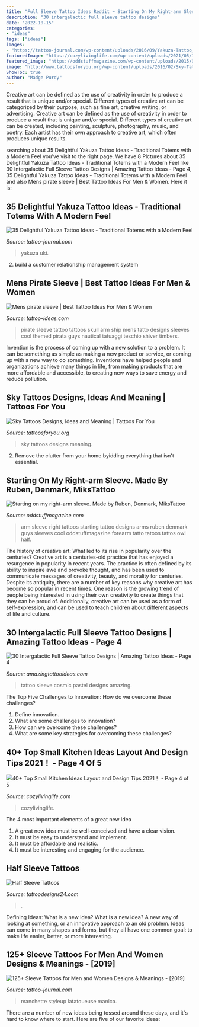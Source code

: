 ```yaml
---
title: "Full Sleeve Tattoo Ideas Reddit ~ Starting On My Right-arm Sleeve. Made By Ruben, Denmark, Mikstattoo"
description: "30 intergalactic full sleeve tattoo designs"
date: "2022-10-15"
categories:
- "ideas"
tags: ["ideas"]
images:
- "https://tattoo-journal.com/wp-content/uploads/2016/09/Yakuza-Tattoo_-1.jpg"
featuredImage: "https://cozylivinglife.com/wp-content/uploads/2021/05/11-10-768x1152.jpg"
featured_image: "https://oddstuffmagazine.com/wp-content/uploads/2015/01/Starting-on-my-right-arm-sleeve.-Made-by-Ruben-Denmark-MiksTattoo.jpg"
image: "http://www.tattoosforyou.org/wp-content/uploads/2016/02/Sky-Tattoos.jpg"
ShowToc: true
author: "Madge Purdy"
---
```



Creative art can be defined as the use of creativity in order to produce a result that is unique and/or special. Different types of creative art can be categorized by their purpose, such as fine art, creative writing, or advertising.
Creative art can be defined as the use of creativity in order to produce a result that is unique and/or special. Different types of creative art can be created, including painting, sculpture, photography, music, and poetry. Each artist has their own approach to creative art, which often produces unique results.

	

		
searching about 35 Delightful Yakuza Tattoo Ideas - Traditional Totems with a Modern Feel you've visit to the right page. We have 8 Pictures about 35 Delightful Yakuza Tattoo Ideas - Traditional Totems with a Modern Feel like 30 Intergalactic Full Sleeve Tattoo Designs | Amazing Tattoo Ideas - Page 4, 35 Delightful Yakuza Tattoo Ideas - Traditional Totems with a Modern Feel and also Mens pirate sleeve | Best Tattoo Ideas For Men &amp; Women. Here it is:
		
    
## 35 Delightful Yakuza Tattoo Ideas - Traditional Totems With A Modern Feel

<img loading=lazy src="https://tattoo-journal.com/wp-content/uploads/2016/09/Yakuza-Tattoo_-1.jpg" onerror="this.onerror=null;this.src='https://tse2.mm.bing.net/th?id=OIP.JSw4HruGF7rJCt8r50bQVwHaJQ&amp;pid=15.1';" alt="35 Delightful Yakuza Tattoo Ideas - Traditional Totems with a Modern Feel">

_Source: tattoo-journal.com_

>yakuza uki. 

	

2. build a customer relationship management system

    
## Mens Pirate Sleeve | Best Tattoo Ideas For Men &amp; Women

<img loading=lazy src="https://tattoo-ideas.com/wp-content/uploads/2018/05/pirate-sleeve-tattoo-768x960.jpg" onerror="this.onerror=null;this.src='https://tse3.mm.bing.net/th?id=OIP.DY2Ib2FcaxYVcX5M9NLqJQHaJQ&amp;pid=15.1';" alt="Mens pirate sleeve | Best Tattoo Ideas For Men &amp; Women">

_Source: tattoo-ideas.com_

>pirate sleeve tattoo tattoos skull arm ship mens tatto designs sleeves cool themed pirata guys nautical tatuaggi teschio shiver timbers. 

	

Invention is the process of coming up with a new solution to a problem. It can be something as simple as making a new product or service, or coming up with a new way to do something. Inventions have helped people and organizations achieve many things in life, from making products that are more affordable and accessible, to creating new ways to save energy and reduce pollution.

    
## Sky Tattoos Designs, Ideas And Meaning | Tattoos For You

<img loading=lazy src="http://www.tattoosforyou.org/wp-content/uploads/2016/02/Sky-Tattoos.jpg" onerror="this.onerror=null;this.src='https://tse1.mm.bing.net/th?id=OIP.y1FZQOT12T7xdnY2b66RBgHaLG&amp;pid=15.1';" alt="Sky Tattoos Designs, Ideas and Meaning | Tattoos For You">

_Source: tattoosforyou.org_

>sky tattoos designs meaning. 

	

2. Remove the clutter from your home byidding everything that isn't essential.

    
## Starting On My Right-arm Sleeve. Made By Ruben, Denmark, MiksTattoo

<img loading=lazy src="https://oddstuffmagazine.com/wp-content/uploads/2015/01/Starting-on-my-right-arm-sleeve.-Made-by-Ruben-Denmark-MiksTattoo.jpg" onerror="this.onerror=null;this.src='https://tse3.mm.bing.net/th?id=OIP.zcdXRKEPPgBXwnX5PbwlrgHaNG&amp;pid=15.1';" alt="Starting on my right-arm sleeve. Made by Ruben, Denmark, MiksTattoo">

_Source: oddstuffmagazine.com_

>arm sleeve right tattoos starting tattoo designs arms ruben denmark guys sleeves cool oddstuffmagazine forearm tatto tatoos tattos owl half. 

	

The history of creative art: What led to its rise in popularity over the centuries?
Creative art is a centuries-old practice that has enjoyed a resurgence in popularity in recent years. The practice is often defined by its ability to inspire awe and provoke thought, and has been used to communicate messages of creativity, beauty, and morality for centuries. Despite its antiquity, there are a number of key reasons why creative art has become so popular in recent times. One reason is the growing trend of people being interested in using their own creativity to create things that they can be proud of. Additionally, creative art can be used as a form of self-expression, and can be used to teach children about different aspects of life and culture.

    
## 30 Intergalactic Full Sleeve Tattoo Designs | Amazing Tattoo Ideas - Page 4

<img loading=lazy src="https://amazingtattooideas.com/wp-content/uploads/2016/08/Pastel-Cosmic-Sleeve-Tattoo.jpg" onerror="this.onerror=null;this.src='https://tse2.mm.bing.net/th?id=OIP.woWink_SVB6VnvQvYrcVhwHaKs&amp;pid=15.1';" alt="30 Intergalactic Full Sleeve Tattoo Designs | Amazing Tattoo Ideas - Page 4">

_Source: amazingtattooideas.com_

>tattoo sleeve cosmic pastel designs amazing. 

	

The Top Five Challenges to Innovation: How do we overcome these challenges?
1. Define innovation.
2. What are some challenges to innovation? 
3. How can we overcome these challenges? 
4. What are some key strategies for overcoming these challenges?

    
## 40+ Top Small Kitchen Ideas Layout And Design Tips 2021！ - Page 4 Of 5

<img loading=lazy src="https://cozylivinglife.com/wp-content/uploads/2021/05/11-10-768x1152.jpg" onerror="this.onerror=null;this.src='https://tse4.mm.bing.net/th?id=OIP.fOL-3wnvQvFu6zXml5FUFAHaLH&amp;pid=15.1';" alt="40+ Top Small Kitchen Ideas Layout and Design Tips 2021！ - Page 4 of 5">

_Source: cozylivinglife.com_

>cozylivinglife. 

	

The 4 most important elements of a great new idea
1. A great new idea must be well-conceived and have a clear vision.
2. It must be easy to understand and implement.
3. It must be affordable and realistic.
4. It must be interesting and engaging for the audience.

    
## Half Sleeve Tattoos

<img loading=lazy src="http://www.tattoodesigns24.com/wp-content/uploads/2015/08/Batman-Tattoo-Design.jpg" onerror="this.onerror=null;this.src='https://tse3.mm.bing.net/th?id=OIP.N9CXdVacirZAzKcbMENjSgHaKT&amp;pid=15.1';" alt="Half Sleeve Tattoos">

_Source: tattoodesigns24.com_

>. 

	

Defining Ideas: What is a new idea?
What is a new idea? A new way of looking at something, or an innovative approach to an old problem. Ideas can come in many shapes and forms, but they all have one common goal: to make life easier, better, or more interesting.

    
## 125+ Sleeve Tattoos For Men And Women Designs &amp; Meanings - [2019]

<img loading=lazy src="https://tattoo-journal.com/wp-content/uploads/2015/07/full-sleeve-tattoo-13.jpg" onerror="this.onerror=null;this.src='https://tse4.mm.bing.net/th?id=OIP.Q4McU3-AUCQJFCUzH1vnLgHaJ4&amp;pid=15.1';" alt="125+ Sleeve Tattoos for Men and Women Designs &amp; Meanings - [2019]">

_Source: tattoo-journal.com_

>manchette styleup latatoueuse manica. 

	

There are a number of new ideas being tossed around these days, and it's hard to know where to start. Here are five of our favorite ideas: 


